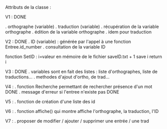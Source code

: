 Attributs de la classe :

V1 : DONE

. orthographe (variable)
. traduction (variable)
. récupération de la variable orthographe
. édition de la variable orthographe
. idem pour traduction

V2 : DONE
. ID (variable) : générée par l'appel à une fonction Entree.id_number
. consultation de la variable ID

fonction SetID : 
i=valeur en mémoire de le fichier saveID.txt + 1
save i
return i

V3 : DONE
. variables sont en fait des listes : liste d'orthographes, liste de traductions...
. methodes d'ajout d'ortho, de trad...

V4 :
. fonction Recherche permettant de rechercher présence d'un mot DONE
. message d'erreur si l'entree n'existe pas DONE

V5 :
. fonction de création d'une liste des id

V6 :
. fonction affiche() qui montre affiche l'orthographe, la traduction, l'ID

V7 :
. proposer de modifier / ajouter / supprimer une entrée / une trad



